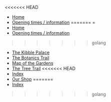 <<<<<<< HEAD
* [Home](index.html)
* [Opening times / information](contents/info/opening.html)
=======
=
* [Home](page:0)
* [Opening times / information](page:1700)
>>>>>>> golang
* [The Kibble Palace](page:5)
* [The Botanics Trail](tour:botanics-trail)
* [Map of the Gardens](map:map1)
* [The Tree Trail](tour:tree-trail)
<<<<<<< HEAD
* [Index](search.html)
* [Our Shop](store/index.html)
=======
* [Index](search.html)
>>>>>>> golang
